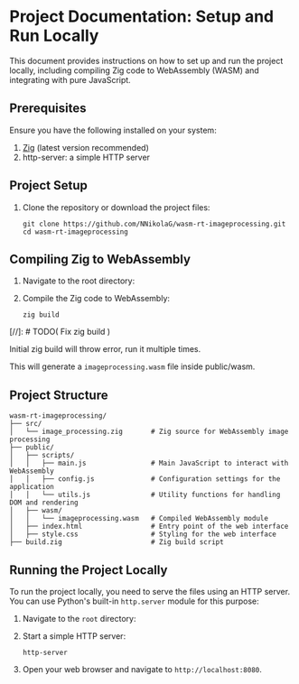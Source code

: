 # Project Documentation: Setup and Run Locally

This document provides instructions on how to set up and run the project locally, including compiling Zig code to WebAssembly (WASM) and integrating with pure JavaScript.

## Prerequisites

Ensure you have the following installed on your system:

1. [Zig](https://ziglang.org/download/) (latest version recommended)
2. http-server: a simple HTTP server

## Project Setup

1. Clone the repository or download the project files:
   ```
   git clone https://github.com/NNikolaG/wasm-rt-imageprocessing.git
   cd wasm-rt-imageprocessing
   ```

## Compiling Zig to WebAssembly

1. Navigate to the root directory:

2. Compile the Zig code to WebAssembly:
   ```
   zig build
   ```

[//]: # TODO( Fix zig build )

Initial zig build will throw error, run it multiple times.

   This will generate a `imageprocessing.wasm` file inside public/wasm.


## Project Structure

```
wasm-rt-imageprocessing/
├── src/
│   └── image_processing.zig       # Zig source for WebAssembly image processing
├── public/
│   ├── scripts/
│   │   ├── main.js                # Main JavaScript to interact with WebAssembly
│   │   ├── config.js              # Configuration settings for the application
│   │   └── utils.js               # Utility functions for handling DOM and rendering
│   ├── wasm/
│   │   └── imageprocessing.wasm   # Compiled WebAssembly module
│   ├── index.html                 # Entry point of the web interface
│   ├── style.css                  # Styling for the web interface
├── build.zig                      # Zig build script

```

## Running the Project Locally

To run the project locally, you need to serve the files using an HTTP server. You can use Python's built-in `http.server` module for this purpose:

1. Navigate to the `root` directory:

2. Start a simple HTTP server:
      ```
      http-server
      ```

3. Open your web browser and navigate to `http://localhost:8080`.
